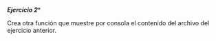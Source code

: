 ***Ejercicio 2****
 
Crea otra función que muestre por consola el contenido del archivo del ejercicio anterior.